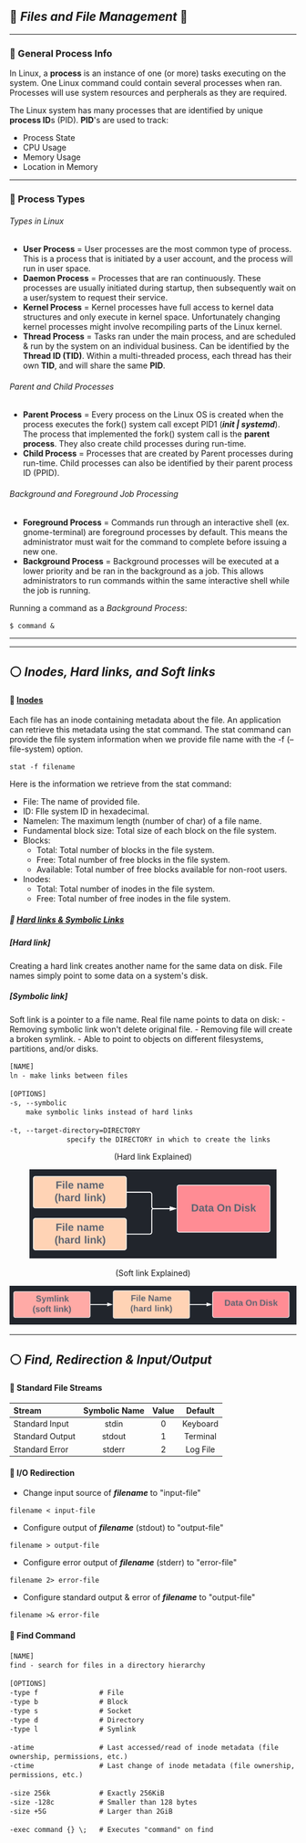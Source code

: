 <!--Processes-->
## :japanese_ogre: *Files and File Management* :japanese_ogre:
___

<!--General-->
### :sushi: General Process Info
In Linux, a **process** is an instance of one (or more) tasks executing on the system. One Linux command could contain several processes when ran. Processes will use system resources and perpherals as they are required.

The Linux system has many processes that are identified by unique **process ID**s (PID). **PID**'s are used to track:
- Process State
- CPU Usage
- Memory Usage
- Location in Memory
___

<!--Process_Types-->
### :rice_ball: Process Types
###### Types in Linux
- **User Process** = User processes are the most common type of process. This is a process that is initiated by a user account, and the process will run in user space.
- **Daemon Process** = Processes that are ran continuously. These processes are usually initiated during startup, then subsequently wait on a user/system to request their service.
- **Kernel Process** = Kernel processes have full access to kernel data structures and only execute in kernel space. Unfortunately changing kernel processes might involve recompiling parts of the Linux kernel.
- **Thread Process** = Tasks ran under the main process, and are scheduled & run by the system on an individual business. Can be identified by the **Thread ID (TID)**. Within a multi-threaded process, each thread has their own **TID**, and will share the same **PID**.

###### Parent and Child Processes
- **Parent Process** = Every process on the Linux OS is created when the process executes the fork() system call except PID1 (***init | systemd***). The process that implemented the fork() system call is the **parent process**. They also create child processes during run-time.
- **Child Process** = Processes that are created by Parent processes during run-time. Child processes can also be identified by their parent process ID (PPID).

###### Background and Foreground Job Processing
- **Foreground Process** = Commands run through an interactive shell (ex. gnome-terminal) are foreground processes by default. This means the administrator must wait for the command to complete before issuing a new one.
- **Background Process** = Background processes will be executed at a lower priority and be ran in the background as a job. This allows administrators to run commands within the same interactive shell while the job is running.

Running a command as a _Background Process_:
```
$ command &
```
___
































<!-- OS Linux Family -->
___
## :white_circle: *Inodes, Hard links, and Soft links*
  <!-- Inodes -->
#### :small_blue_diamond: [Inodes](https://man7.org/linux/man-pages/man7/inode.7.html)
<p>Each file has an inode containing metadata about the file. An application can retrieve this metadata using the stat command. The stat command can provide the file system information when we provide file name with the -f (–file-system) option.</p>

```
stat -f filename
```
<p>Here is the information we retrieve from the stat command:</p>

<!-- stat command -->
- File: The name of provided file.
- ID: FIle system ID in hexadecimal.
- Namelen: The maximum length (number of char) of a file name.
- Fundamental block size: Total size of each block on the file system.
- Blocks:
   - Total: Total number of blocks in the file system.
   - Free: Total number of free blocks in the file system.
   - Available: Total number of free blocks available for non-root users.
- Inodes:
   - Total: Total number of inodes in the file system.
   - Free: Total number of free inodes in the file system.
  <!-- Hard/Soft Links -->
##### :small_orange_diamond: [Hard links & Symbolic Links](https://linuxize.com/post/how-to-create-symbolic-links-in-linux-using-the-ln-command/)

<!-- Hard link -->
##### [Hard link]
<p>Creating a hard link creates another name for the same data on disk. File names simply point to some data on a system's disk.</p>
<!-- Symlink -->

##### [Symbolic link]
<p>
Soft link is a pointer to a file name. Real file name points to data on disk:
  - Removing symbolic link won't delete original file.
  - Removing file will create a broken symlink.
  - Able to point to objects on different filesystems, partitions, and/or disks.
</p>

```
[NAME]
ln - make links between files

[OPTIONS]
-s, --symbolic
    make symbolic links instead of hard links
    
-t, --target-directory=DIRECTORY
              specify the DIRECTORY in which to create the links
```
<!-- Hard/Soft Link Images -->
<p align="center">(Hard link Explained)</p>
<p align="center">
  <img src="../../../images/hardlink.png?raw=true" alt="initramfs image"/>
</p>
<p align="center">(Soft link Explained)</p>
<p align="center">
  <img src="../../../images/softlink.png?raw=true" alt="initramfs image"/>
</p>


<!-- File Redirection -->
___
## :white_circle: *Find, Redirection & Input/Output*
  <!-- File Streams -->
#### :small_blue_diamond: Standard File Streams
Stream | Symbolic Name | Value | Default
:------ |:------:|:------:|:------:
Standard Input | stdin | 0 | Keyboard
Standard Output | stdout | 1 | Terminal
Standard Error | stderr | 2 | Log File

#### :small_orange_diamond: I/O Redirection
- Change input source of ***filename*** to "input-file"
```
filename < input-file
```
- Configure output of ***filename*** (stdout) to "output-file"
```
filename > output-file
```
- Configure error output of ***filename*** (stderr) to "error-file"
```
filename 2> error-file
```
- Configure standard output & error of ***filename*** to "output-file"
```
filename >& error-file
```
#### :small_blue_diamond: Find Command
```
[NAME]
find - search for files in a directory hierarchy

[OPTIONS]
-type f               # File
-type b               # Block
-type s               # Socket
-type d               # Directory
-type l               # Symlink

-atime                # Last accessed/read of inode metadata (file ownership, permissions, etc.)
-ctime                # Last change of inode metadata (file ownership, permissions, etc.)

-size 256k            # Exactly 256KiB 
-size -128c           # Smaller than 128 bytes
-size +5G             # Larger than 2GiB

-exec command {} \;   # Executes "command" on find
```
